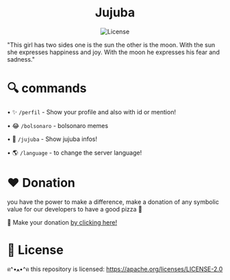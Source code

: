 <h1 align="center">Jujuba</h1>

<p align="center">
  <a><img alt="License" src="https://media.discordapp.net/attachments/967120262510297141/976338580127510548/Render20P.Jujuba.png?width=399&height=469"/></a></p>

"This girl has two sides one is the sun the other is the moon. With the sun she expresses happiness and joy. With the moon he expresses his fear and sadness."

# 🔍 commands 

   •  ✨ `/perfil` - Show your profile and also with id or mention!

   •  😂 `/bolsonaro` - bolsonaro memes
   
   •  🏓 `/jujuba` - Show jujuba infos!
   
   •  🌎 `/language` - to change the server language!
  
# ❤️ Donation 

you have the power to make a difference, make a donation of any symbolic value for our developers to have a good pizza 🍕

🌟 Make your donation [by clicking here!](https://picpay.me/marcos.machado446/3.0)

# 📃 License

ฅ^•ﻌ•^ฅ this repository is licensed: https://apache.org/licenses/LICENSE-2.0

